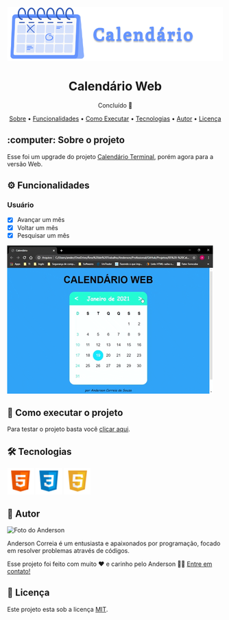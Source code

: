 <img src="Midia/Banner.png" alt="Banner do projeto">

<h1 align="center">Calendário Web</h1>
<p align="center">Concluído 🚀</p>
<p align="center">
  <a href="#Sobre">Sobre</a> •
  <a href="#Funcionalidades">Funcionalidades</a> •
  <a href="#Executar">Como Executar</a> •
  <a href="#Tecnologias">Tecnologias</a> •
  <a href="#Autor">Autor</a> •
  <a href="#Licenca">Licença</a>
</p>

<h2 id="Sobre">:computer: Sobre o projeto</h2>
<p>
Esse foi um upgrade do projeto <a href="https://github.com/Anderson815/Calendario-Terminal">Calendário Terminal</a>, porém agora para a versão Web.
</p>

<h2 id="Funcionalidades">⚙️ Funcionalidades</h2>

<h3>Usuário</h3>

  - [x] Avançar um mês
  - [x] Voltar um mês
  - [x] Pesquisar um mês

<img src="Midia/calendario.gif">

<h2 id="Executar">🚀 Como executar o projeto</h2>
<p>Para testar o projeto basta você <a href="https://blogpessoalanderson.herokuapp.com/swagger-ui.html#/">clicar aqui</a>. 

<h2 id="Tecnologias">🛠 Tecnologias</h2>

<a href="https://www.java.com/pt-BR/"><img src="Midia/HTML.png" alt="HTML" title="HTML" height="62px" width="62px"></a>
<a href="https://start.spring.io/"><img src="Midia/CSS.png" alt="CSS" title="CSS" height="62px" width="62px"></a>
<a href="https://maven.apache.org/"><img src="Midia/JS.png" alt="JS" title="JS" height="62px" width="62px"></a>

<h2 id="Autor">🦸 Autor</h2>

<img src="Midias_Readme/Anderson.png" alt="Foto do Anderson">
<p>
Anderson Correia é um entusiasta e apaixonados por programação, focado em resolver problemas através de códigos.
</p>
<p>Esse projeto foi feito com muito ❤️ e carinho pelo Anderson 👋🏽 <a href="https://www.linkedin.com/in/anderson-correia/">Entre em contato!</a></p>

<h2 id="Licenca">📝 Licença</h2>

<p>Este projeto esta sob a licença <a href="https://github.com/Anderson815/Blog_Pessoal_-_API_REST/blob/3a908c332bf467de5839252cde0c9d84eec499f3/LICENSE">MIT</a>.</p>
